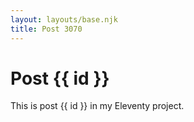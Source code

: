 ```yaml
---
layout: layouts/base.njk
title: Post 3070
---
```


# Post {{ id }}

This is post {{ id }} in my Eleventy project.
